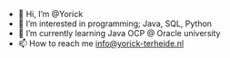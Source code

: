 - 👋 Hi, I’m @Yorick
- 👀 I’m interested in programming; Java, SQL, Python
- 🌱 I’m currently learning Java OCP @ Oracle university
- 📫 How to reach me info@yorick-terheide.nl

<!---
Yoriickk/Yoriickk is a ✨ special ✨ repository because its `README.md` (this file) appears on your GitHub profile.
You can click the Preview link to take a look at your changes.
--->
